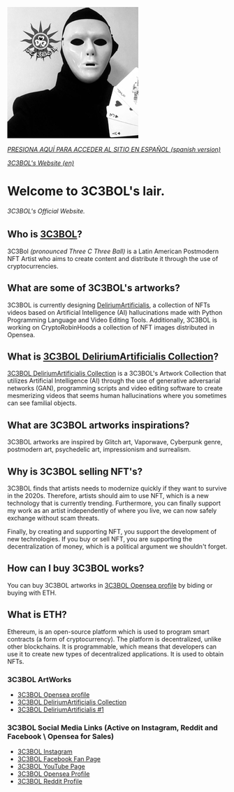 ![3C3BOL!](/assets/images/3c3bol.png "3C3BOL")

[*PRESIONA AQUÍ PARA ACCEDER AL SITIO EN ESPAÑOL (spanish version)*](https://translate.google.com/translate?sl=en&tl=es&u=https://3c3bol.github.io/)

[*3C3BOL's Website (en)*](https://3c3bol.github.io/)



# Welcome to 3C3BOL's lair.
###### 3C3BOL's Official Website.


## Who is [3C3BOL](https://www.instagram.com/3c3bol)?

3C3Bol *(pronounced Three C Three Ball)* is a Latin American Postmodern NFT Artist who aims to create content and distribute it through the use of cryptocurrencies.

## What are some of 3C3BOL's artworks?

3C3BOL is currently designing [DeliriumArtificialis](https://opensea.io/collection/deliriumartificialis), a collection of NFTs videos based on Artificial Intelligence (AI) hallucinations made with Python Programming Language and Video Editing Tools. Additionally, 3C3BOL is working on CryptoRobinHoods a collection of NFT images distributed in Opensea.

## What is  [3C3BOL DeliriumArtificialis Collection](https://opensea.io/collection/deliriumartificialis)?

 [3C3BOL DeliriumArtificialis Collection](https://opensea.io/collection/deliriumartificialis) is a 3C3BOL's Artwork Collection that utilizes Artificial Intelligence (AI) through the use of generative adversarial networks (GAN), programming scripts and video editing software to create mesmerizing videos that seems human hallucinations where you sometimes can see familial objects.

## What are 3C3BOL artworks inspirations?

3C3BOL artworks are inspired by Glitch art, Vaporwave, Cyberpunk genre, postmodern art, psychedelic art, impressionism and surrealism.

## Why is 3C3BOL selling NFT's?

3C3BOL finds that artists needs to modernize quickly if they want to survive in the 2020s. Therefore, artists should aim to use NFT, which is a new technology that is currently trending. Furthermore, you can finally support my work as an artist independently of where you live, we can now safely exchange without scam threats.

Finally, by creating and supporting NFT, you support the development of new technologies. If you buy or sell NFT, you are supporting the decentralization of money, which is a political argument we shouldn't forget.

## How can I buy 3C3BOL works?

You can buy 3C3BOL artworks in [3C3BOL Opensea profile](https://opensea.io/3C3Bol) by biding or buying with ETH.

## What is ETH?

Ethereum,  is an open-source platform which is used to program smart contracts (a form of cryptocurrency). The platform is decentralized, unlike other blockchains. It is programmable, which means that developers can use it to create new types of decentralized applications. It is used to obtain NFTs.


### 3C3BOL ArtWorks 
- [3C3BOL Opensea profile](https://opensea.io/3C3Bol)
- [3C3BOL DeliriumArtificialis Collection](https://opensea.io/collection/deliriumartificialis)
- [3C3BOL DeliriumArtificialis #1](https://opensea.io/assets/matic/0x2953399124f0cbb46d2cbacd8a89cf0599974963/6966897672762351418003971271740750814012452380854147108040274949046800482305)

### 3C3BOL Social Media Links (Active on Instagram, Reddit and Facebook \\ Opensea for Sales)
- [3C3BOL Instagram](https://www.instagram.com/3c3bol) 
- [3C3BOL Facebook Fan Page](https://www.facebook.com/3c3bol) 
-   [3C3BOL YouTube Page](https://www.youtube.com/channel/UCAp0Li7QewM1dnpE_Bu2mcw) 
-    [3C3BOL Opensea Profile](https://opensea.io/3C3Bol) 
-    [3C3BOL Reddit Profile](https://www.reddit.com/user/3C3BOL) 



